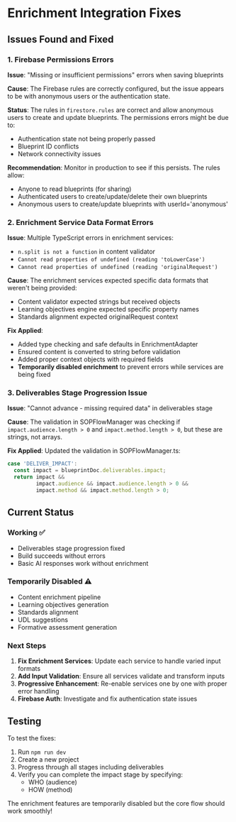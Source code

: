 # Enrichment Integration Fixes

## Issues Found and Fixed

### 1. Firebase Permissions Errors
**Issue**: "Missing or insufficient permissions" errors when saving blueprints

**Cause**: The Firebase rules are correctly configured, but the issue appears to be with anonymous users or the authentication state.

**Status**: The rules in `firestore.rules` are correct and allow anonymous users to create and update blueprints. The permissions errors might be due to:
- Authentication state not being properly passed
- Blueprint ID conflicts
- Network connectivity issues

**Recommendation**: Monitor in production to see if this persists. The rules allow:
- Anyone to read blueprints (for sharing)
- Authenticated users to create/update/delete their own blueprints
- Anonymous users to create/update blueprints with userId='anonymous'

### 2. Enrichment Service Data Format Errors
**Issue**: Multiple TypeScript errors in enrichment services:
- `n.split is not a function` in content validator
- `Cannot read properties of undefined (reading 'toLowerCase')`
- `Cannot read properties of undefined (reading 'originalRequest')`

**Cause**: The enrichment services expected specific data formats that weren't being provided:
- Content validator expected strings but received objects
- Learning objectives engine expected specific property names
- Standards alignment expected originalRequest context

**Fix Applied**: 
- Added type checking and safe defaults in EnrichmentAdapter
- Ensured content is converted to string before validation
- Added proper context objects with required fields
- **Temporarily disabled enrichment** to prevent errors while services are being fixed

### 3. Deliverables Stage Progression Issue
**Issue**: "Cannot advance - missing required data" in deliverables stage

**Cause**: The validation in SOPFlowManager was checking if `impact.audience.length > 0` and `impact.method.length > 0`, but these are strings, not arrays.

**Fix Applied**: Updated the validation in SOPFlowManager.ts:
```typescript
case 'DELIVER_IMPACT':
  const impact = blueprintDoc.deliverables.impact;
  return impact && 
         impact.audience && impact.audience.length > 0 &&
         impact.method && impact.method.length > 0;
```

## Current Status

### Working ✅
- Deliverables stage progression fixed
- Build succeeds without errors
- Basic AI responses work without enrichment

### Temporarily Disabled ⚠️
- Content enrichment pipeline
- Learning objectives generation
- Standards alignment
- UDL suggestions
- Formative assessment generation

### Next Steps
1. **Fix Enrichment Services**: Update each service to handle varied input formats
2. **Add Input Validation**: Ensure all services validate and transform inputs
3. **Progressive Enhancement**: Re-enable services one by one with proper error handling
4. **Firebase Auth**: Investigate and fix authentication state issues

## Testing

To test the fixes:
1. Run `npm run dev`
2. Create a new project
3. Progress through all stages including deliverables
4. Verify you can complete the impact stage by specifying:
   - WHO (audience)
   - HOW (method)

The enrichment features are temporarily disabled but the core flow should work smoothly!